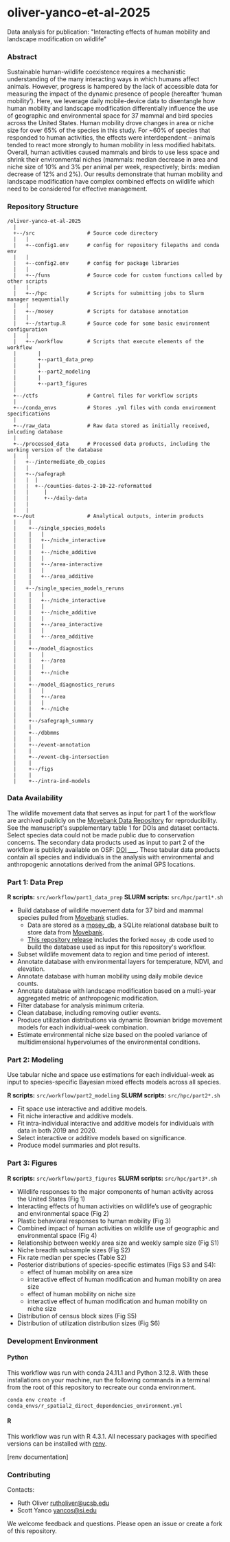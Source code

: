 # oliver-yanco-et-al-2025

Data analysis for publication: "Interacting effects of human mobility and landscape modification on wildlife"

### Abstract

Sustainable human-wildlife coexistence requires a mechanistic understanding of the many interacting ways in which humans affect animals. However, progress is hampered by the lack of accessible data for measuring the impact of the dynamic presence of people (hereafter ‘human mobility’). Here, we leverage daily mobile-device data to disentangle how human mobility and landscape modification differentially influence the use of geographic and environmental space for 37 mammal and bird species across the United States. Human mobility drove changes in area or niche size for over 65% of the species in this study. For ~60% of species that responded to human activities, the effects were interdependent – animals tended to react more strongly to human mobility in less modified habitats. Overall, human activities caused mammals and birds to use less space and shrink their environmental niches (mammals: median decrease in area and niche size of 10% and 3% per animal per week, respectively; birds: median decrease of 12% and 2%). Our results demonstrate that human mobility and landscape modification have complex combined effects on wildlife which need to be considered for effective management.

### Repository Structure

```
/oliver-yanco-et-al-2025 
  |  
  +--/src                 # Source code directory
  |   |
  |   +--config1.env      # config for repository filepaths and conda env
  |   |
  |   +--config2.env      # config for package libraries
  |   |
  |   +--/funs            # Source code for custom functions called by other scripts
  |   |   
  |   +--/hpc             # Scripts for submitting jobs to Slurm manager sequentially
  |   |
  |   +--/mosey           # Scripts for database annotation
  |   |
  |   +--/startup.R       # Source code for some basic environment configuration
  |   | 
  |   +--/workflow        # Scripts that execute elements of the workflow
  |       |
  |       +--part1_data_prep
  |       |
  |       +--part2_modeling
  |       |
  |       +--part3_figures
  |    
  +--/ctfs                # Control files for workflow scripts
  | 
  +--/conda_envs          # Stores .yml files with conda environment specifications
  |  
  +--/raw_data            # Raw data stored as initially received, inlcuding database
  |  
  +--/processed_data      # Processed data products, including the working version of the database
  |   |
  |   +--/intermediate_db_copies
  |   |   
  |   +--/safegraph
  |   |  |
  |   |  +--/counties-dates-2-10-22-reformatted
  |   |     |
  |   |     +--/daily-data
  |   |  
  |   |
  +--/out                 # Analytical outputs, interim products
  |    |
  |    +--/single_species_models
  |    |   |
  |    |   +--/niche_interactive
  |    |   |
  |    |   +--/niche_additive
  |    |   |
  |    |   +--/area-interactive
  |    |   |
  |    |   +--/area_additive
  |    |
  |   +--/single_species_models_reruns
  |    |   |
  |    |   +--/niche_interactive
  |    |   |
  |    |   +--/niche_additive
  |    |   |
  |    |   +--/area_interactive
  |    |   |
  |    |   +--/area_additive
  |    |
  |    +--/model_diagnostics
  |    |   |
  |    |   +--/area
  |    |   |
  |    |   +--/niche
  |    |
  |    +--/model_diagnostics_reruns
  |    |   |
  |    |   +--/area
  |    |   |
  |    |   +--/niche
  |    |
  |    +--/safegraph_summary
  |    |
  |    +--/dbbmms
  |    |
  |    +--/event-annotation
  |    |
  |    +--/event-cbg-intersection
  |    |
  |    +--/figs
  |    |
  |    +--/intra-ind-models

```

### Data Availability

The wildlife movement data that serves as input for part 1 of the workflow are archived publicly on the [Movebank Data Repository](https://www.movebank.org/cms/movebank-content/data-repository) for reproducibility. See the manuscript's supplementary table 1 for DOIs and dataset contacts. Select species data could not be made public due to conservation concerns. The secondary data products used as input to part 2 of the workflow is publicly available on OSF: [DOI ___](). These tabular data products contain all species and individuals in the analysis with environmental and anthropogenic annotations derived from the animal GPS locations.

### Part 1: Data Prep

**R scripts:** `src/workflow/part1_data_prep`
**SLURM scripts:** `src/hpc/part1*.sh`

- Build database of wildlife movement data for 37 bird and mammal species pulled from [Movebank]((https://www.movebank.org/cms/movebank-main)) studies.
  - Data are stored as a [mosey_db](https://github.com/benscarlson/mosey_db), a SQLite relational database built to store data from [Movebank](www.movebank.org).
  - [This repository release](https://github.com/julietcohen/mosey_db/releases/tag/v1.0.0) includes the forked `mosey_db` code used to build the database used as input for this repository's workflow.
- Subset wildlife movement data to region and time period of interest.
- Annotate database with environmental layers for temperature, NDVI, and elevation.
- Annotate database with human mobility using daily mobile device counts.
- Annotate database with landscape modification based on a multi-year aggregated metric of anthropogenic modification. 
- Filter database for analysis minimum criteria.
- Clean database, including removing outlier events.
- Produce utilization distributions via dynamic Brownian bridge movement models for each individual-week combination.
- Estimate environmental niche size based on the pooled variance of multidimensional hypervolumes of the environmental conditions.

### Part 2: Modeling

Use tabular niche and space use estimations for each individual-week as input to species-specific Bayesian mixed effects models across all species.

**R scripts:** `src/workflow/part2_modeling`
**SLURM scripts:** `src/hpc/part2*.sh`

- Fit space use interactive and additive models.
- Fit niche interactive and additive models.
- Fit intra-individual interactive and additive models for individuals with data in both 2019 and 2020.
- Select interactive or additive models based on significance.
- Produce model summaries and plot results.

### Part 3: Figures

**R scripts:** `src/workflow/part3_figures`
**SLURM scripts:** `src/hpc/part3*.sh`

- Wildlife responses to the major components of human activity across the United States (Fig 1)
- Interacting effects of human activities on wildlife’s use of geographic and environmental space (Fig 2)
- Plastic behavioral responses to human mobility (Fig 3)
- Combined impact of human activities on wildlife use of geographic and environmental space (Fig 4) 
- Relationship between weekly area size and weekly sample size (Fig S1)
- Niche breadth subsample sizes (Fig S2)
- Fix rate median per species (Table S2)
- Posterior distributions of species-specific estimates (Figs S3 and S4):
  - effect of human mobility on area size 
  - interactive effect of human modification and human mobility on area size
  - effect of human mobility on niche size 
  - interactive effect of human modification and human mobility on niche size
- Distribution of census block sizes (Fig S5)
- Distribution of utilization distribution sizes (Fig S6)

### Development Environment

#### Python

This workflow was run with conda 24.11.1 and Python 3.12.8. With these installations on your machine, run the following commands in a terminal from the root of this repository to recreate our conda environment.

```
conda env create -f conda_envs/r_spatial2_direct_dependencies_environment.yml
```

#### R

This workflow was run with R 4.3.1. All necessary packages with specified versions can be installed with   [renv](https://rstudio.github.io/renv/articles/renv.html).

[renv documentation]

### Contributing

Contacts:

- Ruth Oliver rutholiver@ucsb.edu
- Scott Yanco yancos@si.edu

We welcome feedback and questions. Please open an issue or create a fork of this repository.
